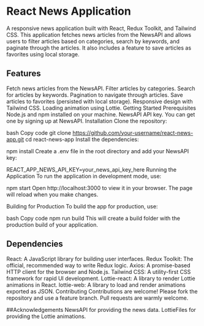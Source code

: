 # React News Application
A responsive news application built with React, Redux Toolkit, and Tailwind CSS. This application fetches news articles from the NewsAPI and allows users to filter articles based on categories, search by keywords, and paginate through the articles. It also includes a feature to save articles as favorites using local storage.

## Features
Fetch news articles from the NewsAPI.
Filter articles by categories.
Search for articles by keywords.
Pagination to navigate through articles.
Save articles to favorites (persisted with local storage).
Responsive design with Tailwind CSS.
Loading animation using Lottie.
Getting Started
Prerequisites
Node.js and npm installed on your machine.
NewsAPI API key. You can get one by signing up at NewsAPI.
Installation
Clone the repository:

bash
Copy code
git clone https://github.com/your-username/react-news-app.git
cd react-news-app
Install the dependencies:

npm install
Create a .env file in the root directory and add your NewsAPI key:

REACT_APP_NEWS_API_KEY=your_news_api_key_here
Running the Application
To run the application in development mode, use:

npm start
Open http://localhost:3000 to view it in your browser. The page will reload when you make changes.

Building for Production
To build the app for production, use:

bash
Copy code
npm run build
This will create a build folder with the production build of your application.


## Dependencies
React: A JavaScript library for building user interfaces.
Redux Toolkit: The official, recommended way to write Redux logic.
Axios: A promise-based HTTP client for the browser and Node.js.
Tailwind CSS: A utility-first CSS framework for rapid UI development.
Lottie-react: A library to render Lottie animations in React.
lottie-web: A library to load and render animations exported as JSON.
Contributing
Contributions are welcome! Please fork the repository and use a feature branch. Pull requests are warmly welcome.

##Acknowledgements
NewsAPI for providing the news data.
LottieFiles for providing the Lottie animations.
